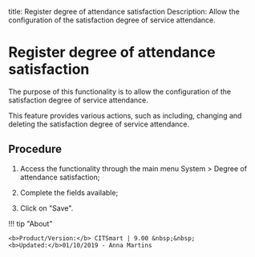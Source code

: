 title: Register degree of attendance satisfaction
Description: Allow the configuration of the satisfaction degree of service attendance.
# Register degree of attendance satisfaction

The purpose of this functionality is to allow the configuration of the
satisfaction degree of service attendance.

This feature provides various actions, such as including, changing and deleting
the satisfaction degree of service attendance.

Procedure
---------

1.  Access the functionality through the main menu System \> Degree of
    attendance satisfaction;

2.  Complete the fields available;

3.  Click on "Save".

!!! tip "About"

    <b>Product/Version:</b> CITSmart | 9.00 &nbsp;&nbsp;
    <b>Updated:</b>01/10/2019 - Anna Martins
